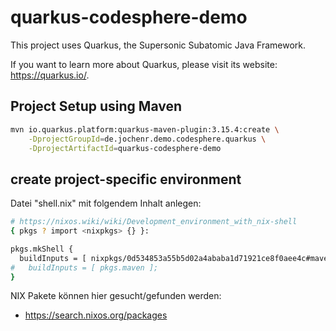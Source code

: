 # quarkus-codesphere-demo

This project uses Quarkus, the Supersonic Subatomic Java Framework.

If you want to learn more about Quarkus, please visit its website: <https://quarkus.io/>.

## Project Setup using Maven

```bash
mvn io.quarkus.platform:quarkus-maven-plugin:3.15.4:create \
    -DprojectGroupId=de.jochenr.demo.codesphere.quarkus \
    -DprojectArtifactId=quarkus-codesphere-demo
```

## create  project-specific environment  

Datei "shell.nix" mit folgendem Inhalt anlegen:  

```bash
# https://nixos.wiki/wiki/Development_environment_with_nix-shell
{ pkgs ? import <nixpkgs> {} }:

pkgs.mkShell {
  buildInputs = [ nixpkgs/0d534853a55b5d02a4ababa1d71921ce8f0aee4c#maven ];
#   buildInputs = [ pkgs.maven ];
}
```  

NIX Pakete können hier gesucht/gefunden werden:  
 * https://search.nixos.org/packages






